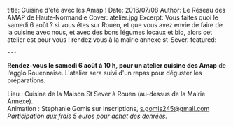  title: Cuisine d'été avec les Amap !
    Date: 2016/07/08
    Author: Le Réseau des AMAP de Haute&#x2011;Normandie
    Cover: atelier.jpg
    Excerpt: Vous faites quoi le samedi 6 août ? si vous êtes sur Rouen, et que vous avez envie de faire de la cuisine avec nous, et avec des bons légumes locaux et bio, alors cet atelier est pour vous ! rendez vous à la mairie annexe st-Sever.
    featured:
    

    ---
   
**Rendez-vous le samedi 6 août à 10 h, pour un atelier cuisine des Amap** de l’agglo Rouennaise. L'atelier sera suivi d'un repas pour déguster les préparations.

Lieu : Cuisine de la Maison St Sever à Rouen (au-dessus de la Mairie Annexe).  
Animation :  Stephanie Gomis sur inscriptions, s.gomis245@gmail.com  
*Participation aux frais 5 euros pour achat des denrées.*